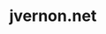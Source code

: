 ---
title: jvernon.net
title_id: jvernon_net
link: /
release_date: 2020-01-01
technology: 2020 - Bootstrap, Jekyll
description: Hey, it's the website you're on right now! This website was created to show off all of the content that I have created.
---